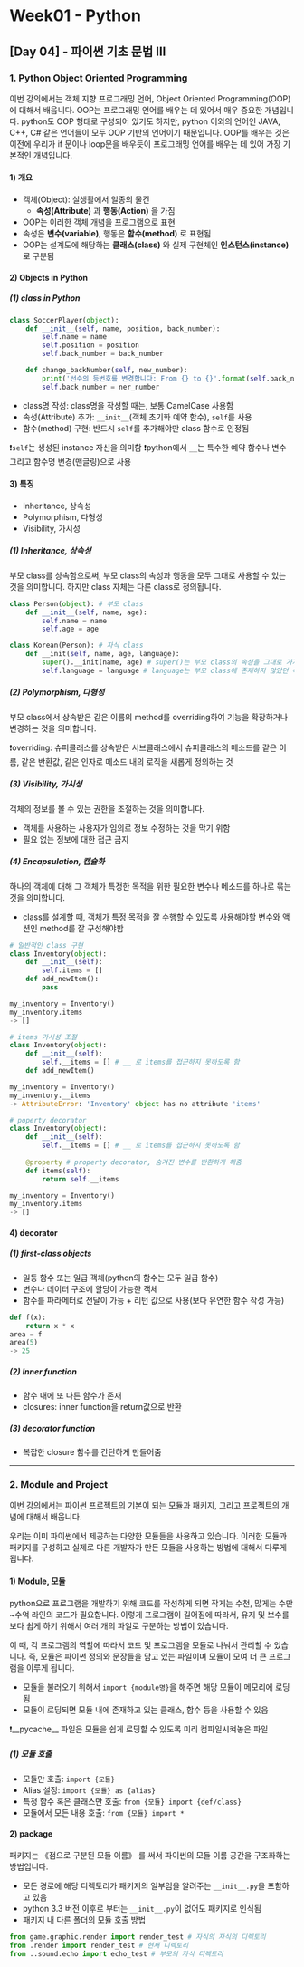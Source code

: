 # Week01 - Python

## [Day 04] - 파이썬 기초 문법 III

### 1. Python Object Oriented Programming

이번 강의에서는 객체 지향 프로그래밍 언어, Object Oriented Programming(OOP)에 대해서 배웁니다. OOP는 프로그래밍 언어를 배우는 데 있어서 매우 중요한 개념입니다. python도 OOP 형태로 구성되어 있기도 하지만, python 이외의 언어인 JAVA, C++, C# 같은 언어들이 모두 OOP 기반의 언어이기 때문입니다. OOP를 배우는 것은 이전에 우리가 if 문이나 loop문을 배우듯이 프로그래밍 언어를 배우는 데 있어 가장 기본적인 개념입니다.


#### 1) 개요

  - 객체(Object): 실생활에서 일종의 물건
    - **속성(Attribute)** 과 **행동(Action)** 을 가짐
  - OOP는 이러한 객체 개념을 프로그램으로 표현
  - 속성은 **변수(variable)**, 행동은 **함수(method)** 로 표현됨
  - OOP는 설계도에 해당하는 **클래스(class)** 와 실제 구현체인 **인스턴스(instance)** 로 구분됨

#### 2) Objects in Python

##### (1) class in Python

```python
class SoccerPlayer(object):
    def __init__(self, name, position, back_number):
        self.name = name
        self.position = position
        self.back_number = back_number

    def change_backNumber(self, new_number):
        print('선수의 등번호를 변경합니다: From {} to {}'.format(self.back_number, new_number))
        self.back_number = ner_number
```

  - class명 작성: class명을 작성할 때는, 보통 CamelCase 사용함
  - 속성(Attribute) 추가: `__init__`(객체 초기화 예약 함수),  `self`를 사용
  - 함수(method) 구현: 반드시 `self`를 추가해야만 class 함수로 인정됨

❗️`self`는 생성된 instance 자신을 의미함
❗️python에서 `__`는 특수한 예약 함수나 변수 그리고 함수명 변경(맨글링)으로 사용

#### 3) 특징

  - Inheritance, 상속성
  - Polymorphism, 다형성
  - Visibility, 가시성

##### (1) Inheritance, 상속성

부모 class를 상속함으로써, 부모 class의 속성과 행동을 모두 그대로 사용할 수 있는 것을 의미합니다. 하지만 class 자체는 다른 class로 정의됩니다.

```python
class Person(object): # 부모 class
    def __init__(self, name, age):
        self.name = name
        self.age = age

class Korean(Person): # 자식 class
    def __init(self, name, age, language):
        super().__init(name, age) # super()는 부모 class의 속성을 그대로 가져오는 것을 의미함
        self.language = language # language는 부모 class에 존재하지 않았던 속성
```

##### (2) Polymorphism, 다형성

부모 class에서 상속받은 같은 이름의 method를 overriding하여 기능을 확장하거나 변경하는 것을 의미합니다.

❗️overriding: 슈퍼클래스를 상속받은 서브클래스에서 슈퍼클래스의 메소드를 같은 이름, 같은 반환값, 같은 인자로 메소드 내의 로직을 새롭게 정의하는 것

##### (3) Visibility, 가시성

객체의 정보를 볼 수 있는 권한을 조절하는 것을 의미합니다.

  - 객체를 사용하는 사용자가 임의로 정보 수정하는 것을 막기 위함
  - 필요 없는 정보에 대한 접근 금지

##### (4) Encapsulation,  캡슐화

하나의 객체에 대해 그 객체가 특정한 목적을 위한 필요한 변수나 메소드를 하나로 묶는 것을 의미합니다.

  - class를 설계할 때, 객체가 특정 목적을 잘 수행할 수 있도록 사용해야할 변수와 액션인 method를 잘 구성해야함

```python
# 일반적인 class 구현
class Inventory(object):
    def __init__(self):
        self.items = [] 
    def add_newItem():
        pass

my_inventory = Inventory()
my_inventory.items
-> []

# items 가시성 조절
class Inventory(object):
    def __init__(self):
        self.__items = [] # __ 로 items를 접근하지 못하도록 함
    def add_newItem()

my_inventory = Inventory()
my_inventory.__items
-> AttributeError: 'Inventory' object has no attribute 'items'

# poperty decorator
class Inventory(object):
    def __init__(self):
        self.__items = [] # __ 로 items를 접근하지 못하도록 함
    
    @property # property decorator, 숨겨진 변수를 반환하게 해줌
    def items(self):
        return self.__items

my_inventory = Inventory()
my_inventory.items
-> []
```

#### 4) decorator

##### (1) first-class objects

  - 일등 함수 또는 일급 객체(python의 함수는 모두 일급 함수)
  - 변수나 데이터 구조에 할당이 가능한 객체
  - 함수를 파라메터로 전달이 가능 + 리턴 값으로 사용(보다 유연한 함수 작성 가능)

```python
def f(x):
    return x * x
area = f
area(5)
-> 25
```

##### (2) Inner function

  - 함수 내에 또 다른 함수가 존재
  - closures: inner function을 return값으로 반환

##### (3) decorator function

  - 복잡한 closure 함수를 간단하게 만들어줌

---------

### 2. Module and Project

이번 강의에서는 파이썬 프로젝트의 기본이 되는 모듈과 패키지, 그리고 프로젝트의 개념에 대해서 배웁니다.

우리는 이미 파이썬에서 제공하는 다양한 모듈들을 사용하고 있습니다. 이러한 모듈과 패키지를 구성하고 실제로 다른 개발자가 만든 모듈을 사용하는 방법에 대해서 다루게 됩니다.

#### 1) Module, 모듈

python으로 프로그램을 개발하기 위해 코드를 작성하게 되면 작게는 수천, 많게는 수만~수억 라인의 코드가 필요합니다. 이렇게 프로그램이 길어짐에 따라서, 유지 및 보수를 보다 쉽게 하기 위해서 여러 개의 파일로 구분하는 방법이 있습니다.

이 때, 각 프로그램의 역할에 따라서 코드 및 프로그램을 모듈로 나눠서 관리할 수 있습니다. 즉, 모듈은 파이썬 정의와 문장들을 담고 있는 파일이며 모듈이 모여 더 큰 프로그램을 이루게 됩니다.

  - 모듈을 불러오기 위해서  `import {module명}`을 해주면 해당 모듈이 메모리에 로딩됨
  - 모듈이 로딩되면 모듈 내에 존재하고 있는 클래스, 함수 등을 사용할 수 있음

❗️__pycache__ 파일은 모듈을 쉽게 로딩할 수 있도록 미리 컴파일시켜놓은 파일

##### (1) 모듈 호출

  - 모듈만 호출: `import {모듈}`
  - Alias 설정: `import {모듈} as {alias}`
  - 특정 함수 혹은 클래스만 호출: `from {모듈} import {def/class}`
  - 모듈에서 모든 내용 호출: `from {모듈} import *`

#### 2) package

패키지는 《점으로 구분된 모듈 이름》 를 써서 파이썬의 모듈 이름 공간을 구조화하는 방법입니다.

  - 모든 경로에 해당 디렉토리가 패키지의 일부임을 알려주는 `__init__.py`을 포함하고 있음
  - python 3.3 버전 이후로 부터는 `__init__.py`이 없어도 패키지로 인식됨
  - 패키지 내 다른 폴더의 모듈 호출 방법

```python
from game.graphic.render import render_test # 자식의 자식의 디렉토리
from .render import render_test # 현재 디렉토리
from ..sound.echo import echo_test # 부모의 자식 디렉토리
```